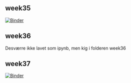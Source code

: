 ## week35
[![Binder](https://mybinder.org/badge_logo.svg)](https://mybinder.org/v2/gh/AlexanderSarson/sem4_python/master?filepath=week35_intro%2F01-Exercise.ipynb)


## week36
Desværre ikke lavet som ipynb, men kig i folderen week36

## week37
[![Binder](https://mybinder.org/badge_logo.svg)](https://mybinder.org/v2/gh/AlexanderSarson/sem4_python/master?filepath=week36_lists_loops_functions%2Fexercises.py)
